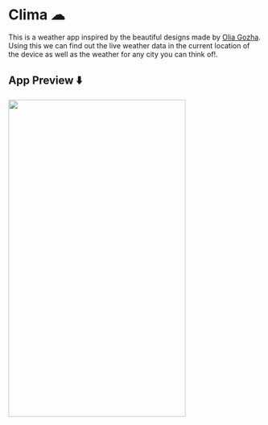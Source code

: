 # Clima ☁

This is a weather app inspired by the beautiful designs made by [Olia Gozha](https://dribbble.com/shots/4663154-). Using this we can find out the live weather data in the current location of the device as well as the weather for any city you can think of!.

## App Preview ⬇️
<img src="https://user-images.githubusercontent.com/74370799/158027403-e44030c9-da23-4b75-8b96-301c28584f2a.gif" width="352" height="630">


